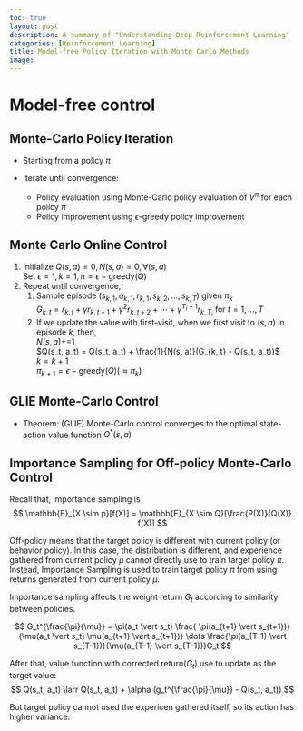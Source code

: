 ```yaml
---
toc: true
layout: post
description: A summary of "Understanding Deep Reinforcement Learning"
categories: [Reinforcement Learning]
title: Model-free Policy Iteration with Monte Carlo Methods
image: 
---
```


# Model-free control

## Monte-Carlo Policy Iteration
- Starting from a policy $\pi$

- Iterate until convergence:
  - Policy evaluation using Monte-Carlo policy evaluation of $V^{\pi}$ for each policy $\pi$
  - Policy improvement using $\epsilon$-greedy policy improvement

## Monte Carlo Online Control

1. Initialize $Q(s, a) = 0, N(s, a) = 0, \forall (s, a)$ \
Set $\epsilon=1, k=1, \pi=\epsilon-\text{greedy}(Q)$
2. Repeat until convergence,
   1. Sample episode ($s_{k, 1}, a_{k, 1}, r_{k,1}, s_{k, 2}, \dots, s_{k, T}$) given $\pi_k$ \
   $G_{k, t} =r_{k, t} + \gamma r_{k, t+1} + \gamma^2 r_{k, t+2} + \cdots + \gamma^{T_i - 1} r_{k, T_i}$ for $t=1, \dots,T$
   2. If we update the value with first-visit, when we first visit to $(s, a)$ in episode $k$, then,\
   $N(s,a) \mathrel{+{=}} 1$\
   $Q(s_t, a_t) = Q(s_t, a_t) + \frac{1}{N(s, a)}(G_{k, t} - Q(s_t, a_t))$ \
   $k = k + 1$ \
   $\pi_{k+1} = \epsilon-\text{greedy}(Q) (\approx \pi_k)$

## GLIE Monte-Carlo Control
- Theorem: (GLIE) Monte-Carlo control converges to the optimal state-action value function $Q^{*}(s, a)$

## Importance Sampling for Off-policy Monte-Carlo Control
Recall that, importance sampling is
$$ \mathbb{E}_{X \sim p}[f(X)] = \mathbb{E}_{X \sim Q}[\frac{P(X)}{Q(X)} f(X)] $$

Off-policy means that the target policy is different with current policy (or behavior policy). In this case, the distribution is different, and experience gathered from current policy $\mu$ cannot directly use to train target policy $\pi$. Instead, Importance Sampling is used to train target policy $\pi$ from using returns generated from current policy $\mu$.

Importance sampling affects the weight return $G_t$ according to similarity between policies.

$$ G_t^{\frac{\pi}{\mu}} = \pi(a_t \vert s_t) \frac{ \pi(a_{t+1} \vert s_{t+1})}{\mu(a_t \vert s_t) \mu(a_{t+1} \vert s_{t+1})} \dots \frac{\pi(a_{T-1} \vert s_{T-1})}{\mu(a_{T-1} \vert s_{T-1})}G_t $$

After that, value function with corrected return($G_t$) use to update as the target value:
$$ Q(s_t, a_t) \larr Q(s_t, a_t) + \alpha (g_t^{\frac{\pi}{\mu}} - Q(s_t, a_t)) $$

But target policy cannot used the expericen gathered itself, so its action has higher variance.